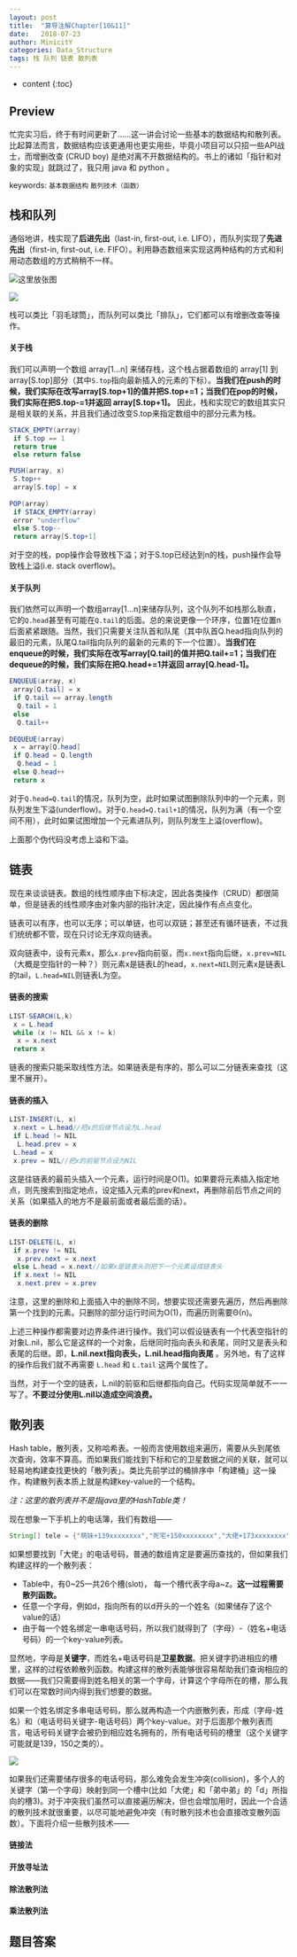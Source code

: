 ```yaml
---
layout: post
title:  "算导注解Chapter[10&11]"
date:   2018-07-23
author: MinicitY
categories: Data_Structure
tags: 栈 队列 链表 散列表
---
```


* content
{:toc}

## **Preview**

忙完实习后，终于有时间更新了……这一讲会讨论一些基本的数据结构和散列表。比起算法而言，数据结构应该更通用也更实用些，毕竟小项目可以只招一些API战士，而增删改查 (CRUD boy) 是绝对离不开数据结构的。书上的诸如「指针和对象的实现」就跳过了，我只用 java 和 python 。

keywords: `基本数据结构` `散列技术（函数）`




## **栈和队列**

通俗地讲，栈实现了**后进先出**（last-in, first-out, i.e. LIFO），而队列实现了**先进先出**（first-in, first-out, i.e. FIFO）。利用静态数组来实现这两种结构的方式和利用动态数组的方式稍稍不一样。

![这里放张图](https://raw.githubusercontent.com/MinicitY/MyImg/master/stack.png)

![](https://raw.githubusercontent.com/MinicitY/MyImg/master/queue.png)

栈可以类比「羽毛球筒」，而队列可以类比「排队」，它们都可以有增删改查等操作。

#### 关于栈

我们可以声明一个数组 array[1...n] 来储存栈，这个栈占据着数组的 array[1] 到 array[S.top]部分（其中`S.top`指向最新插入的元素的下标）。**当我们在push的时候，我们实际在改写array[S.top+1]的值并把S.top+=1；当我们在pop的时候，我们实际在把S.top-=1并返回 array[S.top+1]。** 因此，栈和实现它的数组其实只是相关联的关系，并且我们通过改变S.top来指定数组中的部分元素为栈。

```java
STACK_EMPTY(array)
 if S.top == 1
 return true
 else return false

PUSH(array, x)
 S.top++
 array[S.top] = x
 
POP(array)
 if STACK_EMPTY(array)
 error "underflow"
 else S.top--
 return array[S.top+1]
```

对于空的栈，pop操作会导致栈下溢；对于S.top已经达到n的栈，push操作会导致栈上溢(i.e. stack overflow)。

#### 关于队列

我们依然可以声明一个数组array[1...n]来储存队列，这个队列不如栈那么耿直，它的`Q.head`甚至有可能在`Q.tail`的后面。总的来说更像一个环序，位置1在位置n后面紧紧跟随。当然，我们只需要关注队首和队尾（其中队首Q.head指向队列的最旧的元素，队尾Q.tail指向队列的最新的元素的下一个位置）。**当我们在enqueue的时候，我们实际在改写array[Q.tail]的值并把Q.tail+=1；当我们在dequeue的时候，我们实际在把Q.head+=1并返回 array[Q.head-1]。** 

```java
ENQUEUE(array, x)
 array[Q.tail] = x
 if Q.tail == array.length
  Q.tail = 1
 else
  Q.tail++
  
DEQUEUE(array)
 x = array[Q.head]
 if Q.head = Q.length
  Q.head = 1
 else Q.head++
 return x
```

对于`Q.head=Q.tail`的情况，队列为空，此时如果试图删除队列中的一个元素，则队列发生下溢(underflow)。对于`Q.head=Q.tail+1`的情况，队列为满（有一个空间不用），此时如果试图增加一个元素进队列，则队列发生上溢(overflow)。

上面那个伪代码没考虑上溢和下溢。

## **链表**

现在来谈谈链表。数组的线性顺序由下标决定，因此各类操作（CRUD）都很简单，但是链表的线性顺序由对象内部的指针决定，因此操作有点点变化。

链表可以有序，也可以无序；可以单链，也可以双链；甚至还有循环链表，不过我们统统都不管，现在只讨论无序双向链表。

双向链表中，设有元素x，那么`x.prev`指向前驱，而`x.next`指向后继，`x.prev=NIL`（大概是空指针的一种？）则元素x是链表L的head，`x.next=NIL`则元素x是链表L的tail，`L.head=NIL`则链表L为空。

#### 链表的搜索

```java
LIST-SEARCH(L,k)
 x = L.head
 while (x != NIL && x != k)
  x = x.next
 return x
```

链表的搜索只能采取线性方法。如果链表是有序的，那么可以二分链表来查找（这里不展开）。

#### 链表的插入

```java
LIST-INSERT(L, x)
 x.next = L.head//把x的后继节点设为L.head
 if L.head != NIL
  L.head.prev = x
 L.head = x
 x.prev = NIL//把x的前驱节点设为NIL
```

这是往链表的最前头插入一个元素，运行时间是O(1)。如果要将元素插入指定地点，则先搜索到指定地点，设定插入元素的prev和next，再删除前后节点之间的关系（如果插入的地方不是最前面或者最后面的话）。

#### 链表的删除

```java
LIST-DELETE(L, x)
 if x.prev != NIL
  x.prev.next = x.next
 else L.head = x.next//如果x是链表头则把下一个元素设成链表头
 if x.next != NIL
  x.next.prev = x.prev
```

注意，这里的删除和上面插入中的删除不同，想要实现还需要先遍历，然后再删除第一个找到的元素。只删除的部分运行时间为O(1)，而遍历则需要Θ(n)。

上述三种操作都需要对边界条件进行操作。我们可以假设链表有一个代表空指针的对象L.nil，那么它是这样的一个对象，后继同时指向表头和表尾，同时又是表头和表尾的后继。即，**L.nil.next指向表头，L.nil.head指向表尾** 。另外地，有了这样的操作后我们就不再需要 `L.head` 和 `L.tail` 这两个属性了。

当然，对于一个空的链表，L.nil的前驱和后继都指向自己。代码实现简单就不一一写了。**不要过分使用L.nil以造成空间浪费。**

## **散列表**

Hash table，散列表，又称哈希表。一般而言使用数组来遍历，需要从头到尾依次查询，效率不算高。而如果我们能找到下标和它的卫星数据之间的关联，就可以轻易地构建查找更快的「散列表」。类比先前学过的桶排序中「构建桶」这一操作，构建散列表本质上就是构建key-value的一个结构。

_注：这里的散列表并不是指java里的HashTable类！_

现在想象一下手机上的电话簿，我们有数组——

```java
String[] tele = {"萌妹+139xxxxxxxx","死宅+150xxxxxxxx","大佬+173xxxxxxxx"}
```

如果想要找到「大佬」的电话号码，普通的数组肯定是要遍历查找的，但如果我们构建这样的一个散列表：

- Table中，有0~25一共26个槽(slot)， 每一个槽代表字母a~z。**这一过程需要散列函数。**
- 任意一个字母，例如d，指向所有的以d开头的一个姓名（如果储存了这个value的话）
- 由于每一个姓名绑定一串电话号码，所以我们就得到了（字母）-（姓名+电话号码）的一个key-value列表。

显然地，字母是**关键字**，而姓名+电话号码是**卫星数据**。把关键字扔进相应的槽里，这样的过程依赖散列函数。构建这样的散列表能够很容易帮助我们查询相应的数据——我们只需要得到姓名相关的第一个字母，计算这个字母所在的槽，那么我们可以在常数时间内得到我们想要的数据。

如果一个姓名绑定多串电话号码，那么就再构造一个内嵌散列表，形成（字母-姓名）和（电话号码关键字-电话号码）两个key-value。对于后面那个散列表而言，电话号码关键字会被扔到相应姓名拥有的，所有电话号码的槽里（这个关键字可能就是139，150之类的）。

![](https://raw.githubusercontent.com/MinicitY/MyImg/master/%E6%95%A3%E5%88%97%E8%A1%A8%E5%86%B2%E7%AA%81.png)

如果我们还需要储存很多的电话号码，那么难免会发生冲突(collision)，多个人的关键字（第一个字母）映射到同一个槽中(比如「大佬」和「弟中弟」的「d」所指向的槽3)。对于冲突我们虽然可以直接遍历解决，但也会增加用时，因此一个合适的散列技术就很重要，以尽可能地避免冲突（有时散列技术也会直接改变散列函数）。下面将介绍一些散列技术——

#### 链接法


#### 开放寻址法

#### 除法散列法

#### 乘法散列法



## **题目答案**
